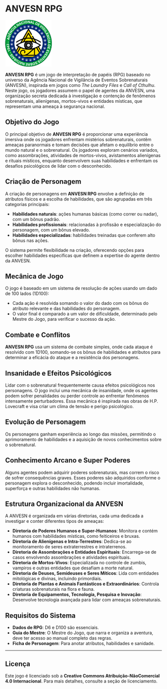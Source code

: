 # ANVESN RPG

<img src="https://github.com/xexeo/ANVESN/blob/main/ANVESN%20-%20Descri%C3%A7%C3%A3o%20do%20%C3%B3rg%C3%A3o/imagens/ANVESN_LOGO.png" height="150" width="150">

**ANVESN RPG** é um jogo de interpretação de papéis (RPG) baseado no universo da Agência Nacional de Vigilância de Eventos Sobrenaturais (ANVESN), inspirada em jogos como *The Laundry Files* e *Call of Cthulhu*. Neste jogo, os jogadores assumem o papel de agentes da ANVESN, uma organização secreta dedicada à investigação e contenção de fenômenos sobrenaturais, alienígenas, mortos-vivos e entidades místicas, que representam uma ameaça à segurança nacional.

## Objetivo do Jogo

O principal objetivo de **ANVESN RPG** é proporcionar uma experiência imersiva onde os jogadores enfrentam mistérios sobrenaturais, contêm ameaças paranormais e tomam decisões que afetam o equilíbrio entre o mundo natural e o sobrenatural. Os jogadores exploram cenários variados, como assombrações, atividades de mortos-vivos, avistamentos alienígenas e rituais místicos, enquanto desenvolvem suas habilidades e enfrentam os desafios psicológicos de lidar com o desconhecido.

## Criação de Personagem

A criação de personagens em **ANVESN RPG** envolve a definição de atributos físicos e a escolha de habilidades, que são agrupadas em três categorias principais:
- **Habilidades naturais**: ações humanas básicas (como correr ou nadar), com um bônus padrão.
- **Habilidades profissionais**: relacionadas à profissão e especialização do personagem, com um bônus elevado.
- **Habilidades especializadas**: habilidades treinadas que conferem alto bônus nas ações.

O sistema permite flexibilidade na criação, oferecendo opções para escolher habilidades específicas que definem a expertise do agente dentro da ANVESN.

## Mecânica de Jogo

O jogo é baseado em um sistema de resolução de ações usando um dado de 100 lados (1D100):
- Cada ação é resolvida somando o valor do dado com os bônus do atributo relevante e das habilidades do personagem.
- O valor final é comparado a um valor de dificuldade, determinado pelo Mestre do Jogo, para verificar o sucesso da ação.

## Combate e Conflitos

**ANVESN RPG** usa um sistema de combate simples, onde cada ataque é resolvido com 1D100, somando-se os bônus de habilidades e atributos para determinar a eficácia do ataque e a resistência dos personagens.

## Insanidade e Efeitos Psicológicos

Lidar com o sobrenatural frequentemente causa efeitos psicológicos nos personagens. O jogo inclui uma mecânica de insanidade, onde os agentes podem sofrer penalidades ou perder controle ao enfrentar fenômenos intensamente perturbadores. Essa mecânica é inspirada nas obras de H.P. Lovecraft e visa criar um clima de tensão e perigo psicológico.

## Evolução de Personagem

Os personagens ganham experiência ao longo das missões, permitindo o aprimoramento de habilidades e a aquisição de novos conhecimentos sobre o sobrenatural.

## Conhecimento Arcano e Super Poderes

Alguns agentes podem adquirir poderes sobrenaturais, mas correm o risco de sofrer consequências graves. Esses poderes são adquiridos conforme o personagem explora o desconhecido, podendo incluir imortalidade, superforça e outras habilidades não humanas.

## Estrutura Organizacional da ANVESN

A ANVESN é organizada em várias diretorias, cada uma dedicada a investigar e conter diferentes tipos de ameaças:
- **Diretoria de Poderes Humanos e Super-Humanos**: Monitora e contém humanos com habilidades místicas, como feiticeiros e bruxas.
- **Diretoria de Alienígenas e Intra-Terrestres**: Dedica-se ao monitoramento de seres extraterrestres e intraterrenos.
- **Diretoria de Assombrações e Entidades Espirituais**: Encarrega-se de casos envolvendo assombrações e atividades espirituais.
- **Diretoria de Mortos-Vivos**: Especializada no controle de zumbis, vampiros e outras entidades que desafiam a morte natural.
- **Diretoria de Deuses, Semideuses e Seres Míticos**: Lida com entidades mitológicas e divinas, incluindo primordiais.
- **Diretoria de Plantas e Animais Fantásticos e Extraordinários**: Controla criaturas sobrenaturais na flora e fauna.
- **Diretoria de Equipamentos, Tecnologia, Pesquisa e Inovação**: Desenvolve tecnologia avançada para lidar com ameaças sobrenaturais.

## Requisitos do Sistema

- **Dados de RPG**: D6 e D100 são essenciais.
- **Guia do Mestre**: O Mestre do Jogo, que narra e organiza a aventura, deve ter acesso ao manual completo das regras.
- **Ficha de Personagem**: Para anotar atributos, habilidades e sanidade.

---

## Licença

Este jogo é licenciado sob a **Creative Commons Atribuição-NãoComercial 4.0 Internacional**. Para mais detalhes, consulte a seção de licenciamento.
